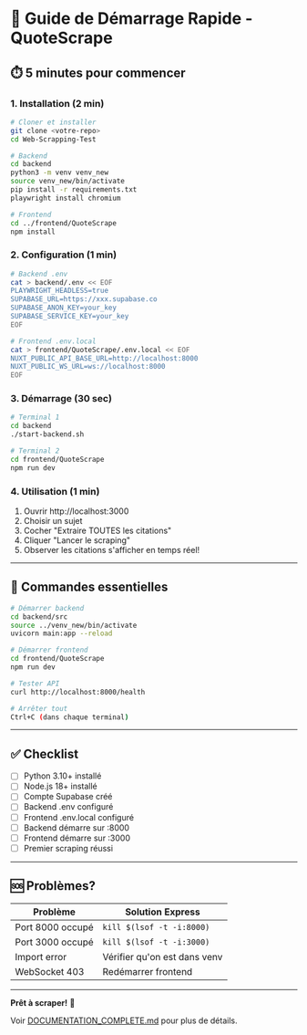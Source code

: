# 🚀 Guide de Démarrage Rapide - QuoteScrape

## ⏱️ 5 minutes pour commencer

### 1. Installation (2 min)

```bash
# Cloner et installer
git clone <votre-repo>
cd Web-Scrapping-Test

# Backend
cd backend
python3 -m venv venv_new
source venv_new/bin/activate
pip install -r requirements.txt
playwright install chromium

# Frontend
cd ../frontend/QuoteScrape
npm install
```

### 2. Configuration (1 min)

```bash
# Backend .env
cat > backend/.env << EOF
PLAYWRIGHT_HEADLESS=true
SUPABASE_URL=https://xxx.supabase.co
SUPABASE_ANON_KEY=your_key
SUPABASE_SERVICE_KEY=your_key
EOF

# Frontend .env.local
cat > frontend/QuoteScrape/.env.local << EOF
NUXT_PUBLIC_API_BASE_URL=http://localhost:8000
NUXT_PUBLIC_WS_URL=ws://localhost:8000
EOF
```

### 3. Démarrage (30 sec)

```bash
# Terminal 1
cd backend
./start-backend.sh

# Terminal 2
cd frontend/QuoteScrape
npm run dev
```

### 4. Utilisation (1 min)

1. Ouvrir http://localhost:3000
2. Choisir un sujet
3. Cocher "Extraire TOUTES les citations"
4. Cliquer "Lancer le scraping"
5. Observer les citations s'afficher en temps réel!

---

## 🎯 Commandes essentielles

```bash
# Démarrer backend
cd backend/src
source ../venv_new/bin/activate
uvicorn main:app --reload

# Démarrer frontend
cd frontend/QuoteScrape
npm run dev

# Tester API
curl http://localhost:8000/health

# Arrêter tout
Ctrl+C (dans chaque terminal)
```

---

## ✅ Checklist

- [ ] Python 3.10+ installé
- [ ] Node.js 18+ installé
- [ ] Compte Supabase créé
- [ ] Backend .env configuré
- [ ] Frontend .env.local configuré
- [ ] Backend démarre sur :8000
- [ ] Frontend démarre sur :3000
- [ ] Premier scraping réussi

---

## 🆘 Problèmes?

| Problème | Solution Express |
|----------|------------------|
| Port 8000 occupé | `kill $(lsof -t -i:8000)` |
| Port 3000 occupé | `kill $(lsof -t -i:3000)` |
| Import error | Vérifier qu'on est dans venv |
| WebSocket 403 | Redémarrer frontend |

---

**Prêt à scraper!** 🎉

Voir [DOCUMENTATION_COMPLETE.md](DOCUMENTATION_COMPLETE.md) pour plus de détails.
